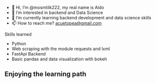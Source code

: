 - 👋 Hi, I’m @mosmtilk222, my real name is Aldo 
- 👀 I’m interested in backend and Data Science
- 🌱 I’m currently learning backend development and data science skills
- 📫 How to reach me? acuetopea@gmail.com

Skills learned
- Python
- Web scraping with the module requests and lxml
- FastApi Backend 
- Basic pandas and data visualization with bokeh

## **Enjoying the learning path**
